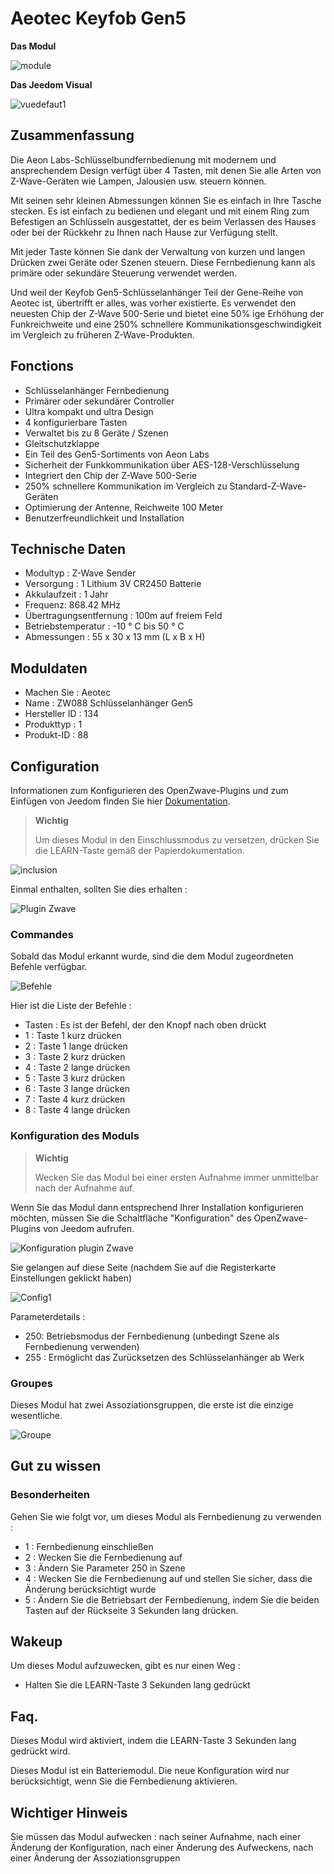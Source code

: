 # Aeotec Keyfob Gen5

**Das Modul**

![module](images/aeotec.keyfob-gen5/module.jpg)

**Das Jeedom Visual**

![vuedefaut1](images/aeotec.keyfob-gen5/vuedefaut1.jpg)

## Zusammenfassung

Die Aeon Labs-Schlüsselbundfernbedienung mit modernem und ansprechendem Design verfügt über 4 Tasten, mit denen Sie alle Arten von Z-Wave-Geräten wie Lampen, Jalousien usw. steuern können.

Mit seinen sehr kleinen Abmessungen können Sie es einfach in Ihre Tasche stecken. Es ist einfach zu bedienen und elegant und mit einem Ring zum Befestigen an Schlüsseln ausgestattet, der es beim Verlassen des Hauses oder bei der Rückkehr zu Ihnen nach Hause zur Verfügung stellt.

Mit jeder Taste können Sie dank der Verwaltung von kurzen und langen Drücken zwei Geräte oder Szenen steuern. Diese Fernbedienung kann als primäre oder sekundäre Steuerung verwendet werden.

Und weil der Keyfob Gen5-Schlüsselanhänger Teil der Gene-Reihe von Aeotec ist, übertrifft er alles, was vorher existierte. Es verwendet den neuesten Chip der Z-Wave 500-Serie und bietet eine 50% ige Erhöhung der Funkreichweite und eine 250% schnellere Kommunikationsgeschwindigkeit im Vergleich zu früheren Z-Wave-Produkten.

## Fonctions

-   Schlüsselanhänger Fernbedienung
-   Primärer oder sekundärer Controller
-   Ultra kompakt und ultra Design
-   4 konfigurierbare Tasten
-   Verwaltet bis zu 8 Geräte / Szenen
-   Gleitschutzklappe
-   Ein Teil des Gen5-Sortiments von Aeon Labs
-   Sicherheit der Funkkommunikation über AES-128-Verschlüsselung
-   Integriert den Chip der Z-Wave 500-Serie
-   250% schnellere Kommunikation im Vergleich zu Standard-Z-Wave-Geräten
-   Optimierung der Antenne, Reichweite 100 Meter
-   Benutzerfreundlichkeit und Installation

## Technische Daten

-   Modultyp : Z-Wave Sender
-   Versorgung : 1 Lithium 3V CR2450 Batterie
-   Akkulaufzeit : 1 Jahr
-   Frequenz: 868.42 MHz
-   Übertragungsentfernung : 100m auf freiem Feld
-   Betriebstemperatur : -10 ° C bis 50 ° C
-   Abmessungen : 55 x 30 x 13 mm (L x B x H)

## Moduldaten

-   Machen Sie : Aeotec
-   Name : ZW088 Schlüsselanhänger Gen5
-   Hersteller ID : 134
-   Produkttyp : 1
-   Produkt-ID : 88

## Configuration

Informationen zum Konfigurieren des OpenZwave-Plugins und zum Einfügen von Jeedom finden Sie hier [Dokumentation](https://doc.jeedom.com/de_DE/plugins/automation%20protocol/openzwave/).

> **Wichtig**
>
> Um dieses Modul in den Einschlussmodus zu versetzen, drücken Sie die LEARN-Taste gemäß der Papierdokumentation.

![inclusion](images/aeotec.keyfob-gen5/inclusion.jpg)

Einmal enthalten, sollten Sie dies erhalten :

![Plugin Zwave](images/aeotec.keyfob-gen5/information.jpg)

### Commandes

Sobald das Modul erkannt wurde, sind die dem Modul zugeordneten Befehle verfügbar.

![Befehle](images/aeotec.keyfob-gen5/commandes.jpg)

Hier ist die Liste der Befehle :

-   Tasten : Es ist der Befehl, der den Knopf nach oben drückt
  - 1 : Taste 1 kurz drücken
  - 2 : Taste 1 lange drücken
  - 3 : Taste 2 kurz drücken
  - 4 : Taste 2 lange drücken
  - 5 : Taste 3 kurz drücken
  - 6 : Taste 3 lange drücken
  - 7 : Taste 4 kurz drücken
  - 8 : Taste 4 lange drücken

### Konfiguration des Moduls

> **Wichtig**
>
> Wecken Sie das Modul bei einer ersten Aufnahme immer unmittelbar nach der Aufnahme auf.

Wenn Sie das Modul dann entsprechend Ihrer Installation konfigurieren möchten, müssen Sie die Schaltfläche "Konfiguration" des OpenZwave-Plugins von Jeedom aufrufen.

![Konfiguration plugin Zwave](images/plugin/bouton_configuration.jpg)

Sie gelangen auf diese Seite (nachdem Sie auf die Registerkarte Einstellungen geklickt haben)

![Config1](images/aeotec.keyfob-gen5/config1.jpg)

Parameterdetails :

-   250: Betriebsmodus der Fernbedienung (unbedingt Szene als Fernbedienung verwenden)
-   255 : Ermöglicht das Zurücksetzen des Schlüsselanhänger ab Werk

### Groupes

Dieses Modul hat zwei Assoziationsgruppen, die erste ist die einzige wesentliche.

![Groupe](images/aeotec.keyfob-gen5/groupe.jpg)

##  Gut zu wissen

### Besonderheiten

Gehen Sie wie folgt vor, um dieses Modul als Fernbedienung zu verwenden :

-   1 : Fernbedienung einschließen
-   2 : Wecken Sie die Fernbedienung auf
-   3 : Ändern Sie Parameter 250 in Szene
-   4 : Wecken Sie die Fernbedienung auf und stellen Sie sicher, dass die Änderung berücksichtigt wurde
-   5 : Ändern Sie die Betriebsart der Fernbedienung, indem Sie die beiden Tasten auf der Rückseite 3 Sekunden lang drücken.

## Wakeup

Um dieses Modul aufzuwecken, gibt es nur einen Weg :

-   Halten Sie die LEARN-Taste 3 Sekunden lang gedrückt

## Faq.

Dieses Modul wird aktiviert, indem die LEARN-Taste 3 Sekunden lang gedrückt wird.

Dieses Modul ist ein Batteriemodul. Die neue Konfiguration wird nur berücksichtigt, wenn Sie die Fernbedienung aktivieren.

## Wichtiger Hinweis

Sie müssen das Modul aufwecken : nach seiner Aufnahme, nach einer Änderung der Konfiguration, nach einer Änderung des Aufweckens, nach einer Änderung der Assoziationsgruppen
